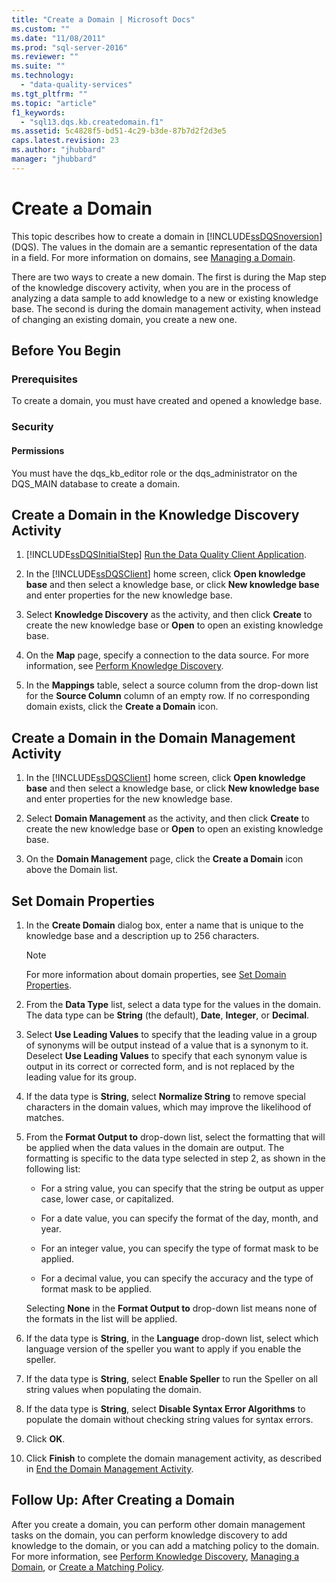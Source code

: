 ```yaml
---
title: "Create a Domain | Microsoft Docs"
ms.custom: ""
ms.date: "11/08/2011"
ms.prod: "sql-server-2016"
ms.reviewer: ""
ms.suite: ""
ms.technology: 
  - "data-quality-services"
ms.tgt_pltfrm: ""
ms.topic: "article"
f1_keywords: 
  - "sql13.dqs.kb.createdomain.f1"
ms.assetid: 5c4828f5-bd51-4c29-b3de-87b7d2f2d3e5
caps.latest.revision: 23
ms.author: "jhubbard"
manager: "jhubbard"
---
```

# Create a Domain
  This topic describes how to create a domain in [!INCLUDE[ssDQSnoversion](../data-quality-services/includes/ssdqsnoversion-md.md)] (DQS). The values in the domain are a semantic representation of the data in a field. For more information on domains, see [Managing a Domain](../data-quality-services/managing-a-domain.md).  
  
 There are two ways to create a new domain. The first is during the Map step of the knowledge discovery activity, when you are in the process of analyzing a data sample to add knowledge to a new or existing knowledge base. The second is during the domain management activity, when instead of changing an existing domain, you create a new one.  
  
##  <a name="BeforeYouBegin"></a> Before You Begin  
  
###  <a name="Prerequisites"></a> Prerequisites  
 To create a domain, you must have created and opened a knowledge base.  
  
###  <a name="Security"></a> Security  
  
####  <a name="Permissions"></a> Permissions  
 You must have the dqs_kb_editor role or the dqs_administrator on the DQS_MAIN database to create a domain.  
  
##  <a name="Discovery"></a> Create a Domain in the Knowledge Discovery Activity  
  
1.  [!INCLUDE[ssDQSInitialStep](../data-quality-services/includes/ssdqsinitialstep-md.md)] [Run the Data Quality Client Application](../data-quality-services/run-the-data-quality-client-application.md).  
  
2.  In the [!INCLUDE[ssDQSClient](../data-quality-services/includes/ssdqsclient-md.md)] home screen, click **Open knowledge base** and then select a knowledge base, or click **New knowledge base** and enter properties for the new knowledge base.  
  
3.  Select **Knowledge Discovery** as the activity, and then click **Create** to create the new knowledge base or **Open** to open an existing knowledge base.  
  
4.  On the **Map** page, specify a connection to the data source. For more information, see [Perform Knowledge Discovery](../data-quality-services/perform-knowledge-discovery.md).  
  
5.  In the **Mappings** table, select a source column from the drop-down list for the **Source Column** column of an empty row. If no corresponding domain exists, click the **Create a Domain** icon.  
  
##  <a name="DomainManagement"></a> Create a Domain in the Domain Management Activity  
  
1.  In the [!INCLUDE[ssDQSClient](../data-quality-services/includes/ssdqsclient-md.md)] home screen, click **Open knowledge base** and then select a knowledge base, or click **New knowledge base** and enter properties for the new knowledge base.  
  
2.  Select **Domain Management** as the activity, and then click **Create** to create the new knowledge base or **Open** to open an existing knowledge base.  
  
3.  On the **Domain Management** page, click the **Create a Domain** icon above the Domain list.  
  
##  <a name="Properties"></a> Set Domain Properties  
  
1.  In the **Create Domain** dialog box, enter a name that is unique to the knowledge base and a description up to 256 characters.  
  
    > [!NOTE]  
    >  For more information about domain properties, see [Set Domain Properties](../data-quality-services/set-domain-properties.md).  
  
2.  From the **Data Type** list, select a data type for the values in the domain. The data type can be **String** (the default), **Date**, **Integer**, or **Decimal**.  
  
3.  Select **Use Leading Values** to specify that the leading value in a group of synonyms will be output instead of a value that is a synonym to it. Deselect **Use Leading Values** to specify that each synonym value is output in its correct or corrected form, and is not replaced by the leading value for its group.  
  
4.  If the data type is **String**, select **Normalize String** to remove special characters in the domain values, which may improve the likelihood of matches.  
  
5.  From the **Format Output to** drop-down list, select the formatting that will be applied when the data values in the domain are output. The formatting is specific to the data type selected in step 2, as shown in the following list:  
  
    -   For a string value, you can specify that the string be output as upper case, lower case, or capitalized.  
  
    -   For a date value, you can specify the format of the day, month, and year.  
  
    -   For an integer value, you can specify the type of format mask to be applied.  
  
    -   For a decimal value, you can specify the accuracy and the type of format mask to be applied.  
  
     Selecting **None** in the **Format Output to** drop-down list means none of the formats in the list will be applied.  
  
6.  If the data type is **String**, in the **Language** drop-down list, select which language version of the speller you want to apply if you enable the speller.  
  
7.  If the data type is **String**, select **Enable Speller** to run the Speller on all string values when populating the domain.  
  
8.  If the data type is **String**, select **Disable Syntax Error Algorithms** to populate the domain without checking string values for syntax errors.  
  
9. Click **OK**.  
  
10. Click **Finish** to complete the domain management activity, as described in [End the Domain Management Activity](../Topic/End%20the%20Domain%20Management%20Activity.md).  
  
##  <a name="FollowUp"></a> Follow Up: After Creating a Domain  
 After you create a domain, you can perform other domain management tasks on the domain, you can perform knowledge discovery to add knowledge to the domain, or you can add a matching policy to the domain. For more information, see [Perform Knowledge Discovery](../data-quality-services/perform-knowledge-discovery.md), [Managing a Domain](../data-quality-services/managing-a-domain.md), or [Create a Matching Policy](../data-quality-services/create-a-matching-policy.md).  
  
  
